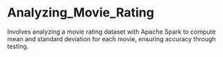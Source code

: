 # Analyzing_Movie_Rating
Involves analyzing a movie rating dataset with Apache Spark to compute mean and standard deviation for each movie, ensuring accuracy through testing.
